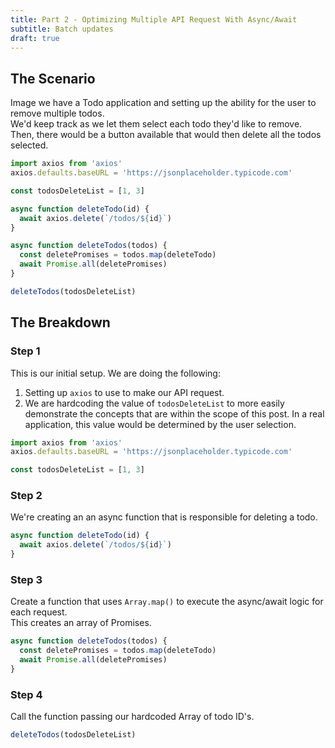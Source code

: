 ```yaml
---
title: Part 2 - Optimizing Multiple API Request With Async/Await
subtitle: Batch updates
draft: true
---
```


## The Scenario

Image we have a Todo application and setting up the ability for the user to remove multiple todos.  
We'd keep track as we let them select each todo they'd like to remove.  
Then, there would be a button available that would then delete all the todos selected.

```js
import axios from 'axios'
axios.defaults.baseURL = 'https://jsonplaceholder.typicode.com'

const todosDeleteList = [1, 3]

async function deleteTodo(id) {
  await axios.delete(`/todos/${id}`)
}

async function deleteTodos(todos) {
  const deletePromises = todos.map(deleteTodo)
  await Promise.all(deletePromises)
}

deleteTodos(todosDeleteList)
```

## The Breakdown

### Step 1

This is our initial setup. We are doing the following:

1. Setting up `axios` to use to make our API request.
2. We are hardcoding the value of `todosDeleteList` to more easily demonstrate the concepts that are within the scope of this post. In a real application, this value would be determined by the user selection.

```js
import axios from 'axios'
axios.defaults.baseURL = 'https://jsonplaceholder.typicode.com'

const todosDeleteList = [1, 3]
```

### Step 2

We're creating an an async function that is responsible for deleting a todo.

```js
async function deleteTodo(id) {
  await axios.delete(`/todos/${id}`)
}
```

### Step 3

Create a function that uses `Array.map()` to execute the async/await logic for each request.  
This creates an array of Promises.

```js
async function deleteTodos(todos) {
  const deletePromises = todos.map(deleteTodo)
  await Promise.all(deletePromises)
}
```

### Step 4

Call the function passing our hardcoded Array of todo ID's.

```js
deleteTodos(todosDeleteList)
```
